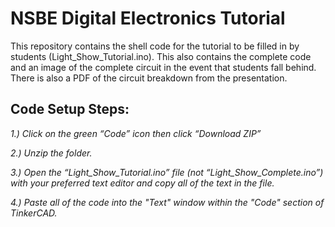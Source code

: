 # NSBE Digital Electronics Tutorial

This repository contains the shell code for the tutorial to be filled in by students (Light_Show_Tutorial.ino). This also contains the complete code and an image of the complete circuit in the event that students fall behind. There is also a PDF of the circuit breakdown from the presentation.

## Code Setup Steps: 

_1.) Click on the green “Code” icon then click “Download ZIP”_

_2.) Unzip the folder._

_3.) Open the “Light_Show_Tutorial.ino” file (not “Light_Show_Complete.ino”) with your preferred text editor and copy all of the text in the file._

_4.) Paste all of the code into the "Text" window within the "Code" section of TinkerCAD._
